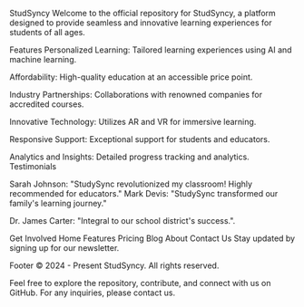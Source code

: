 StudSyncy
Welcome to the official repository for StudSyncy, a platform designed to provide seamless and innovative learning experiences for students of all ages.

Features
Personalized Learning: Tailored learning experiences using AI and machine learning.


Affordability: 
High-quality education at an accessible price point.


Industry Partnerships:
Collaborations with renowned companies for accredited courses.

Innovative Technology:
Utilizes AR and VR for immersive learning.

Responsive Support:
Exceptional support for students and educators.

Analytics and Insights: 
Detailed progress tracking and analytics.
Testimonials

Sarah Johnson: 
"StudySync revolutionized my classroom! Highly recommended for educators."
Mark Devis: "StudySync transformed our family's learning journey."

Dr. James Carter: 
"Integral to our school district's success.".  

Get Involved
Home
Features
Pricing
Blog
About
Contact Us
Stay updated by signing up for our newsletter.

Footer
© 2024 - Present StudSyncy. All rights reserved.

Feel free to explore the repository, contribute, and connect with us on GitHub. 
For any inquiries, please contact us.
